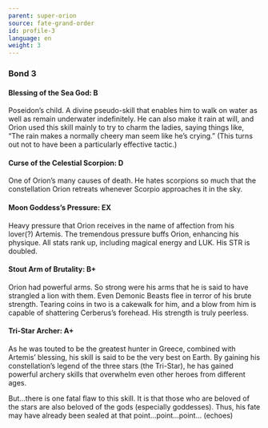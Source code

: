 ```yaml
---
parent: super-orion
source: fate-grand-order
id: profile-3
language: en
weight: 3
---
```


### Bond 3

#### Blessing of the Sea God: B

Poseidon’s child.
A divine pseudo-skill that enables him to walk on water as well as remain underwater indefinitely. He can also make it rain at will, and Orion used this skill mainly to try to charm the ladies, saying things like, “The rain makes a normally cheery man seem like he’s crying.” (This turns out not to have been a particularly effective tactic.)

#### Curse of the Celestial Scorpion: D

One of Orion’s many causes of death.
He hates scorpions so much that the constellation Orion retreats whenever Scorpio approaches it in the sky.

#### Moon Goddess’s Pressure: EX

Heavy pressure that Orion receives in the name of affection from his lover(?) Artemis. The tremendous pressure buffs Orion, enhancing his physique. All stats rank up, including magical energy and LUK. His STR is doubled.

#### Stout Arm of Brutality: B+

Orion had powerful arms. So strong were his arms that he is said to have strangled a lion with them. Even Demonic Beasts flee in terror of his brute strength. Tearing coins in two is a cakewalk for him, and a blow from him is capable of shattering Cerberus’s forehead. His strength is truly peerless.

#### Tri-Star Archer: A+

As he was touted to be the greatest hunter in Greece, combined with Artemis’ blessing, his skill is said to be the very best on Earth. By gaining his constellation’s legend of the three stars (the Tri-Star), he has gained powerful archery skills that overwhelm even other heroes from different ages.

But…there is one fatal flaw to this skill. It is that those who are beloved of the stars are also beloved of the gods (especially goddesses). Thus, his fate may have already been sealed at that point…point…point… (echoes)
